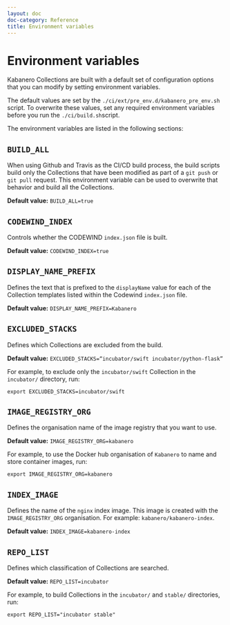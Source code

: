 ```yaml
---
layout: doc
doc-category: Reference
title: Environment variables
---
```

# Environment variables

Kabanero Collections are built with a default set of configuration options that you can modify by setting environment variables.

The default values are set by the `./ci/ext/pre_env.d/kabanero_pre_env.sh` script. To overwrite these values, set any
required environment variables before you run the `./ci/build.sh`script.

The environment variables are listed in the following sections:

## `BUILD_ALL`

When using Github and Travis as the CI/CD build process, the build scripts build only the Collections that have been modified as part of a `git push` or `git pull` request. This environment variable can be used to overwrite that behavior and build all the Collections.

**Default value:** `BUILD_ALL=true`

## `CODEWIND_INDEX`

Controls whether the CODEWIND `index.json` file is built.

**Default value:** `CODEWIND_INDEX=true`

## `DISPLAY_NAME_PREFIX`

Defines the text that is prefixed to the `displayName` value for each of the Collection templates listed within the Codewind `index.json` file.

**Default value:** `DISPLAY_NAME_PREFIX=Kabanero`

## `EXCLUDED_STACKS`

Defines which Collections are excluded from the build.

**Default value:** `EXCLUDED_STACKS=“incubator/swift incubator/python-flask”`

For example, to exclude only the `incubator/swift` Collection in the `incubator/` directory, run:

```
export EXCLUDED_STACKS=incubator/swift
```

## `IMAGE_REGISTRY_ORG`

Defines the organisation name of the image registry that you want to use.

**Default value:** `IMAGE_REGISTRY_ORG=kabanero`

For example, to use the Docker hub organisation of `Kabanero` to name and store container images, run:

```
export IMAGE_REGISTRY_ORG=kabanero
```

## `INDEX_IMAGE`

Defines the name of the `nginx` index image. This image is created with the `IMAGE_REGISTRY_ORG` organisation. For example: `kabanero/kabanero-index`.

**Default value:** `INDEX_IMAGE=kabanero-index`

## `REPO_LIST`

Defines which classification of Collections are searched.

**Default value:** `REPO_LIST=incubator`

For example, to build Collections in the `incubator/` and `stable/` directories, run:

```
export REPO_LIST="incubator stable"
```
